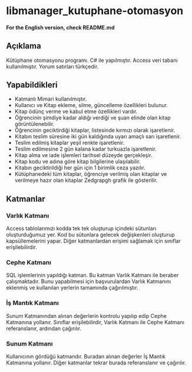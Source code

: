 # libmanager_kutuphane-otomasyon
#### For the English version, check README.md
## Açıklama
Kütüphane otomasyonu programı. C# ile yapılmıştır. Access veri tabanı kullanılmıştır. Yorum satırları türkçedir.

## Yapabildikleri
- Katmanlı Mimari kullanılmıştır.
- Kullanıcı ve Kitap ekleme, silme, güncelleme özellikleri bulunur.
- Kitap ödünç verme ve kabul etme özellikleri vardır.
- Öğrencinin şimdiye kadar aldığı verdiği ve şuan elinde olan kitap görüntülenebilir.
- Öğrencinin geciktirdiği kitaplar, listesinde kırmızı olarak işaretlenir.
- Kitabın teslim süresine iki gün kaldığında uyarı amaçlı sarı işaretlenir.
- Teslim edilmiş kitaplar yeşil renkte işaretlenir.
- Teslim edilmesine 2 gün kalana kadar turkuazla işaretlenir.
- Kitap alma ve iade işlemleri tarihsel düzeyde gerçekleşir.
- Kitap kodu ve adına göre kitap bilgilerine ulaşılabilir.
- Kitabın geciktirildiği her gün için 1 birimlik ceza yazılır.
- Kütüphanedeki tüm kitaplar, öğrenciye verilmiş olan kitaplar ve verilmeye hazır olan kitaplar Zedgrapgh grafik ile gösterilir.

## Katmanlar
### Varlık Katmanı
Access tablolarımızı kodda tek tek oluşturup içindeki sütunları oluşturduğumuz yer. Kod bu sütunlara gelecek değişkenleri oluşturup kapsüllemelerini yapar. Diğer katmanlardan erişimi sağlamak için sınıflar erişilebilirdir.
### Cephe Katmanı
SQL işlemlerinin yapıldığı katman. Bu katman Varlık Katmanı ile beraber çalışmaktadır. Bunu yapabilmesi için başvurulardan Varlık Katmanını eklenmiş ve kullanılan yerlerin tamamında çağırılmıştır. 
### İş Mantık Katmanı
Sunum Katmanından alınan değerlerin kontrolu yapılıp edip Cephe Katmanına yollanır. Sınıflar erişilebilirdir, Varlık Katmanı ile Cephe Katmanı referanslanır, ardından çağırılır.
### Sunum Katmanı
Kullanıcının gördüğü katmandır. Buradan alınan değerler İş Mantık Katmanına yollanır. Diğer katmanlar tekrar burada referanslanır ve çağırılır.
